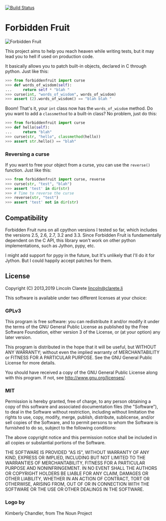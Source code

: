[![Build Status](https://travis-ci.org/clarete/forbiddenfruit.png?branch=master)](https://travis-ci.org/clarete/forbiddenfruit)

# Forbidden Fruit

![Forbidden Fruit](logo.png)

This project aims to help you reach heaven while writing tests, but it
may lead you to hell if used on production code.

It basically allows you to patch built-in objects, declared in C through
python. Just like this:

```python
>>> from forbiddenfruit import curse
>>> def words_of_wisdom(self):
...     return self * "blah "
>>> curse(int, "words_of_wisdom", words_of_wisdom)
>>> assert (2).words_of_wisdom() == "blah blah "
```

Boom! That's it, your `int` class now has the `words_of_wisdom` method. Do
you want to add a `classmethod` to a built-in class? No problem, just do this:

```python
>>> from forbiddenfruit import curse
>>> def hello(self):
...     return "blah"
>>> curse(str, "hello", classmethod(hello))
>>> assert str.hello() == "blah"
```

### Reversing a curse

If you want to free your object from a curse, you can use the `reverse()`
function. Just like this:

```python
>>> from forbiddenfruit import curse, reverse
>>> curse(str, "test", "blah")
>>> assert 'test' in dir(str)
>>> # Time to reverse the curse
>>> reverse(str, "test")
>>> assert 'test' not in dir(str)
```

## Compatibility

Forbidden Fruit runs on all cpython versions I tested so far, which includes
the versions 2.5, 2.6, 2.7, 3.2 and 3.3. Since Forbidden Fruit is fundamentally
dependent on the C API, this library won't work on other python
implementations, such as Jython, pypy, etc.

I might add support for pypy in the future, but It's unlikely that I'll do it
for Jython. But I could happily accept patches for them.

## License

Copyright (C) 2013,2019  Lincoln Clarete <lincoln@clarete.li>

This software is available under two different licenses at your
choice:

### GPLv3

This program is free software: you can redistribute it and/or modify
it under the terms of the GNU General Public License as published by
the Free Software Foundation, either version 3 of the License, or
(at your option) any later version.

This program is distributed in the hope that it will be useful,
but WITHOUT ANY WARRANTY; without even the implied warranty of
MERCHANTABILITY or FITNESS FOR A PARTICULAR PURPOSE.  See the
GNU General Public License for more details.

You should have received a copy of the GNU General Public License
along with this program.  If not, see <http://www.gnu.org/licenses/>.

### MIT

Permission is hereby granted, free of charge, to any person obtaining a copy
of this software and associated documentation files (the "Software"), to deal
in the Software without restriction, including without limitation the rights
to use, copy, modify, merge, publish, distribute, sublicense, and/or sell
copies of the Software, and to permit persons to whom the Software is
furnished to do so, subject to the following conditions:

The above copyright notice and this permission notice shall be
included in all copies or substantial portions of the Software.

THE SOFTWARE IS PROVIDED "AS IS", WITHOUT WARRANTY OF ANY KIND,
EXPRESS OR IMPLIED, INCLUDING BUT NOT LIMITED TO THE WARRANTIES OF
MERCHANTABILITY, FITNESS FOR A PARTICULAR PURPOSE AND
NONINFRINGEMENT. IN NO EVENT SHALL THE AUTHORS OR COPYRIGHT HOLDERS
BE LIABLE FOR ANY CLAIM, DAMAGES OR OTHER LIABILITY, WHETHER IN AN
ACTION OF CONTRACT, TORT OR OTHERWISE, ARISING FROM, OUT OF OR IN
CONNECTION WITH THE SOFTWARE OR THE USE OR OTHER DEALINGS IN THE
SOFTWARE.

### Logo by

Kimberly Chandler, from The Noun Project

